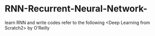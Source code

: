 # RNN-Recurrent-Neural-Network-
learn RNN and write codes refer to the following &lt;Deep Learning from Scratch2> by O'Reilly
